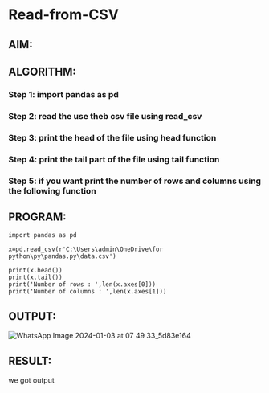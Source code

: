 # Read-from-CSV

## AIM:

## ALGORITHM:
### Step 1: import pandas as pd
### Step 2: read the use theb csv file using read_csv
### Step 3: print the head of the file using head function
### Step 4: print the tail part of the file using tail function
### Step 5: if you want print the number of rows and columns using the following function  

## PROGRAM:
~~~
import pandas as pd

x=pd.read_csv(r'C:\Users\admin\OneDrive\for python\py\pandas.py\data.csv')

print(x.head())
print(x.tail())
print('Number of rows : ',len(x.axes[0]))
print('Number of columns : ',len(x.axes[1]))
~~~

## OUTPUT:
![WhatsApp Image 2024-01-03 at 07 49 33_5d83e164](https://github.com/Pandurusomu/Read-from-CSV/assets/148988619/71321c59-ec67-49f9-a9ce-fa3c7f18072e)



## RESULT:
we got output


